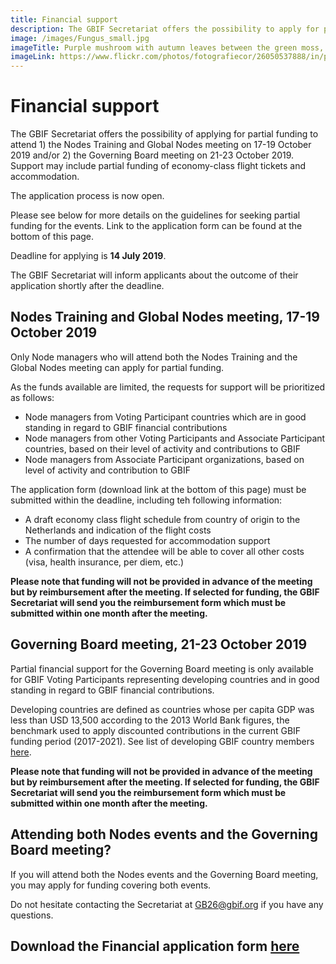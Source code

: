 ```yaml
---
title: Financial support
description: The GBIF Secretariat offers the possibility to apply for partial funding to attend the Governing Board meeting.
image: /images/Fungus_small.jpg
imageTitle: Purple mushroom with autumn leaves between the green moss, autumn scene, Amethyst Deceiver mushroom (Laccaria amethystea
imageLink: https://www.flickr.com/photos/fotografiecor/26050537888/in/photolist-FFZPjY-8DeQMj-8QYtUe-dGQm48-dmX1en-8QYukD-3c4Xud-5WG1MS-5sVjE9-5zwurF-2ciXv9P-8H6yiw-XM69fY-5N9MeT-cQ7snY-29VMAmV-8QYsQi-qrHeF-3bZujt-aoxw3Y-mFPNu-5BGqZr-5zAK61-qrDxY-d4dMw3-8NTyRi-5zAHYw-8DeJxm-mFPpf-8R2zc3-6ddbAz-8CLT6a-5zAHGS-dq5XGq-5zwtFP-9bLY3g-2aC5LET-Z8LjaG-qU79Ho-EfqcHz-dgSmMm-5UqnNY-dqdyLH-fGaoTc-YHAYPS-6rxWG-8CgnrX-6oDC8-4BPRA9-8CjsAN
---
```


# Financial support

The GBIF Secretariat offers the possibility of applying for partial funding to attend 1) the Nodes Training and Global Nodes meeting on 17-19 October 2019 and/or 2) the Governing Board meeting on 21-23 October 2019. Support may include partial funding of economy-class flight tickets and accommodation. 

The application process is now open. 

Please see below for more details on the guidelines for seeking partial funding for the events. Link to the application form can be found at the bottom of this page. 

Deadline for applying is **14 July 2019**. 

The GBIF Secretariat will inform applicants about the outcome of their application shortly after the deadline. 

## Nodes Training and Global Nodes meeting, 17-19 October 2019

Only Node managers who will attend both the Nodes Training and the Global Nodes meeting can apply for partial funding.

As the funds available are limited, the requests for support will be prioritized as follows:
- Node managers from Voting Participant countries which are in good standing in regard to GBIF financial contributions
- Node managers from other Voting Participants and Associate Participant countries, based on their level of activity and contributions to GBIF
- Node managers from Associate Participant organizations, based on level of activity and contribution to GBIF

The application form (download link at the bottom of this page) must be submitted within the deadline, including teh following information: 

- A draft economy class flight schedule from country of origin to the Netherlands and indication of the flight costs
- The number of days requested for accommodation support
- A confirmation that the attendee will be able to cover all other costs (visa, health insurance, per diem, etc.)

**Please note that funding will not be provided in advance of the meeting but by reimbursement after the meeting. If selected for funding, the GBIF Secretariat will send you the reimbursement form which must be submitted within one month after the meeting.** 


## Governing Board meeting, 21-23 October 2019

Partial financial support for the Governing Board meeting is only available for GBIF Voting Participants representing developing countries and in good standing in regard to GBIF financial contributions. 

Developing countries are defined as countries whose per capita GDP was less than USD 13,500 according to the 2013 World Bank figures, the benchmark used to apply discounted contributions in the current GBIF funding period (2017-2021). See list of developing GBIF country members [here](https://gb26.gbif.org/raw/GB26_VP_developing_countries.pdf). 

**Please note that funding will not be provided in advance of the meeting but by reimbursement after the meeting. If selected for funding, the GBIF Secretariat will send you the reimbursement form which must be submitted within one month after the meeting.** 


## Attending both Nodes events and the Governing Board meeting?

If you will attend both the Nodes events and the Governing Board meeting, you may apply for funding covering both events.


Do not hesitate contacting the Secretariat at [GB26@gbif.org](mailto:GB26@gbif.org) if you have any questions. 

## Download the Financial application form [here](https://gb26.gbif.org/raw/GB26_Partial_funding_form.doc)




